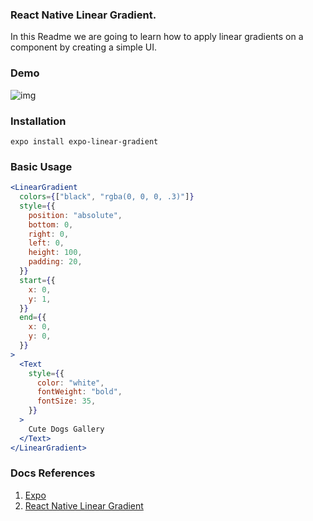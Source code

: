 ### React Native Linear Gradient.

In this Readme we are going to learn how to apply linear gradients on a component by creating a simple UI.

### Demo

![img]()

### Installation

```
expo install expo-linear-gradient
```

### Basic Usage

```jsx
<LinearGradient
  colors={["black", "rgba(0, 0, 0, .3)"]}
  style={{
    position: "absolute",
    bottom: 0,
    right: 0,
    left: 0,
    height: 100,
    padding: 20,
  }}
  start={{
    x: 0,
    y: 1,
  }}
  end={{
    x: 0,
    y: 0,
  }}
>
  <Text
    style={{
      color: "white",
      fontWeight: "bold",
      fontSize: 35,
    }}
  >
    Cute Dogs Gallery
  </Text>
</LinearGradient>
```

### Docs References

1. [Expo](https://docs.expo.io/versions/latest/sdk/linear-gradient/#end)
2. [React Native Linear Gradient](https://github.com/react-native-linear-gradient/react-native-linear-gradient)
